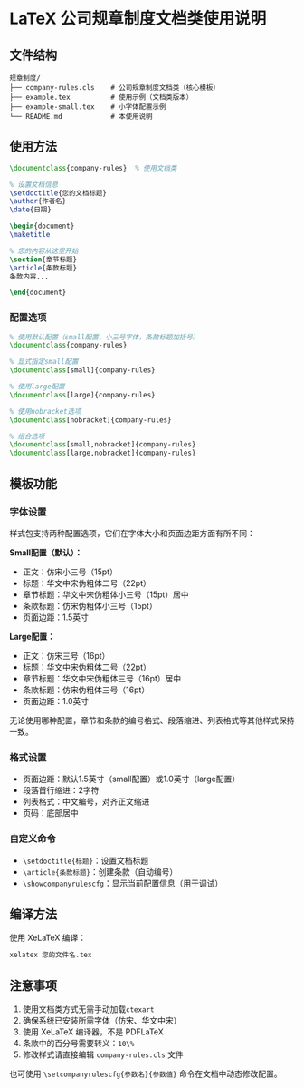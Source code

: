 # LaTeX 公司规章制度文档类使用说明

## 文件结构

```
规章制度/
├── company-rules.cls    # 公司规章制度文档类（核心模板）
├── example.tex          # 使用示例（文档类版本）
├── example-small.tex    # 小字体配置示例
└── README.md            # 本使用说明
```

## 使用方法

```latex
\documentclass{company-rules}  % 使用文档类

% 设置文档信息
\setdoctitle{您的文档标题}
\author{作者名}
\date{日期}

\begin{document}
\maketitle

% 您的内容从这里开始
\section{章节标题}
\article{条款标题}
条款内容...

\end{document}
```

### 配置选项

```latex
% 使用默认配置（small配置，小三号字体，条款标题加括号）
\documentclass{company-rules}

% 显式指定small配置
\documentclass[small]{company-rules}

% 使用large配置
\documentclass[large]{company-rules}

% 使用nobracket选项
\documentclass[nobracket]{company-rules}

% 组合选项
\documentclass[small,nobracket]{company-rules}
\documentclass[large,nobracket]{company-rules}
```

## 模板功能

### 字体设置

样式包支持两种配置选项，它们在字体大小和页面边距方面有所不同：

**Small配置（默认）：**
- 正文：仿宋小三号（15pt）
- 标题：华文中宋伪粗体二号（22pt）
- 章节标题：华文中宋伪粗体小三号（15pt）居中
- 条款标题：仿宋伪粗体小三号（15pt）
- 页面边距：1.5英寸

**Large配置：**
- 正文：仿宋三号（16pt）
- 标题：华文中宋伪粗体二号（22pt）
- 章节标题：华文中宋伪粗体三号（16pt）居中
- 条款标题：仿宋伪粗体三号（16pt）
- 页面边距：1.0英寸

无论使用哪种配置，章节和条款的编号格式、段落缩进、列表格式等其他样式保持一致。

### 格式设置
- 页面边距：默认1.5英寸（small配置）或1.0英寸（large配置）
- 段落首行缩进：2字符
- 列表格式：中文编号，对齐正文缩进
- 页码：底部居中

### 自定义命令
- `\setdoctitle{标题}`：设置文档标题
- `\article{条款标题}`：创建条款（自动编号）
- `\showcompanyrulescfg`：显示当前配置信息（用于调试）

## 编译方法

使用 XeLaTeX 编译：
```bash
xelatex 您的文件名.tex
```

## 注意事项

1. 使用文档类方式无需手动加载`ctexart`
2. 确保系统已安装所需字体（仿宋、华文中宋）
3. 使用 XeLaTeX 编译器，不是 PDFLaTeX
4. 条款中的百分号需要转义：`10\%`
5. 修改样式请直接编辑 `company-rules.cls` 文件

也可使用 `\setcompanyrulescfg{参数名}{参数值}` 命令在文档中动态修改配置。